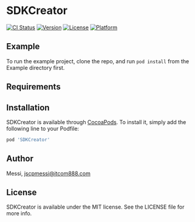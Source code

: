 # SDKCreator

[![CI Status](https://img.shields.io/travis/Messi/SDKCreator.svg?style=flat)](https://travis-ci.org/Messi/SDKCreator)
[![Version](https://img.shields.io/cocoapods/v/SDKCreator.svg?style=flat)](https://cocoapods.org/pods/SDKCreator)
[![License](https://img.shields.io/cocoapods/l/SDKCreator.svg?style=flat)](https://cocoapods.org/pods/SDKCreator)
[![Platform](https://img.shields.io/cocoapods/p/SDKCreator.svg?style=flat)](https://cocoapods.org/pods/SDKCreator)

## Example

To run the example project, clone the repo, and run `pod install` from the Example directory first.

## Requirements

## Installation

SDKCreator is available through [CocoaPods](https://cocoapods.org). To install
it, simply add the following line to your Podfile:

```ruby
pod 'SDKCreator'
```

## Author

Messi, jscpmessi@itcom888.com

## License

SDKCreator is available under the MIT license. See the LICENSE file for more info.
